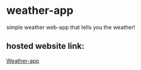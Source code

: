 # weather-app

simple weather web-app that tells you the weather!

## hosted website link: 

[Weather-app](https://DeveloperRidoy.github.io/weather-app)
